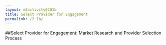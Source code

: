 ```yaml
---
layout: m3activity0201b
title: Select Provider for Engagement
permalink: /2.1b/
---
```

##Select Provider for Engagement: Market Research and Provider Selection Process
